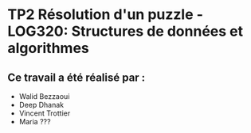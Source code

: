 # TP2 Résolution d'un puzzle - LOG320: Structures de données et algorithmes
## Ce travail a été réalisé par :
* Walid Bezzaoui
* Deep Dhanak
* Vincent Trottier
* Maria ???